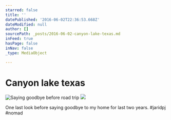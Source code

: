 ```yaml
---
starred: false
title: ''
datePublished: '2016-06-02T22:36:53.668Z'
dateModified: null
author: []
sourcePath: _posts/2016-06-02-canyon-lake-texas.md
inFeed: true
hasPage: false
inNav: false
_type: MediaObject

---
```

# Canyon lake texas
![Saying goodbye before road trip](https://the-grid-user-content.s3-us-west-2.amazonaws.com/442b7efc-49c3-48c4-af6c-6d84724e0578.jpg)
![](https://the-grid-user-content.s3-us-west-2.amazonaws.com/eca8fdf1-8fdb-4824-8e99-34a1707f3bef.jpg)

One last look before saying goodbye to my home for last two years. \#jaridpj \#nomad